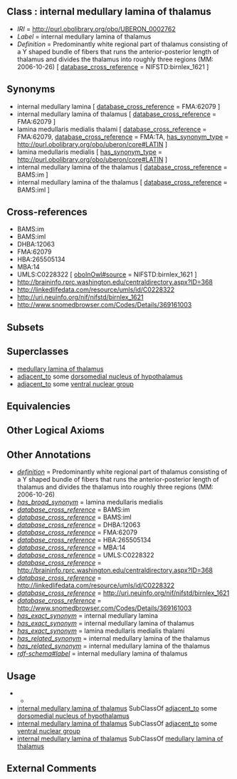 
## Class : internal medullary lamina of thalamus

 * *IRI* = http://purl.obolibrary.org/obo/UBERON_0002762
 * *Label* = internal medullary lamina of thalamus
 * *Definition* = Predominantly white regional part of thalamus consisting of a Y shaped bundle of fibers that runs the anterior-posterior length of thalamus and divides the thalamus into roughly three regions (MM: 2006-10-26) [ [database_cross_reference](../../ef/oboInOwl#hasDbXref.md) = NIFSTD:birnlex_1621 ]

## Synonyms

 * internal medullary lamina [ [database_cross_reference](../../ef/oboInOwl#hasDbXref.md) = FMA:62079 ]
 * internal medullary lamina of thalamus [ [database_cross_reference](../../ef/oboInOwl#hasDbXref.md) = FMA:62079 ]
 * lamina medullaris medialis thalami [ [database_cross_reference](../../ef/oboInOwl#hasDbXref.md) = FMA:62079, [database_cross_reference](../../ef/oboInOwl#hasDbXref.md) = FMA:TA, [has_synonym_type](../../pe/oboInOwl#hasSynonymType.md) = http://purl.obolibrary.org/obo/uberon/core#LATIN ]
 * lamina medullaris medialis [ [has_synonym_type](../../pe/oboInOwl#hasSynonymType.md) = http://purl.obolibrary.org/obo/uberon/core#LATIN ]
 * internal medullary lamina of the thalamus [ [database_cross_reference](../../ef/oboInOwl#hasDbXref.md) = BAMS:im ]
 * internal medullary lamina of the thalamus [ [database_cross_reference](../../ef/oboInOwl#hasDbXref.md) = BAMS:iml ]

## Cross-references

 * BAMS:im
 * BAMS:iml
 * DHBA:12063
 * FMA:62079
 * HBA:265505134
 * MBA:14
 * UMLS:C0228322 [ [oboInOwl#source](../../ce/oboInOwl#source.md) = NIFSTD:birnlex_1621 ]
 * http://braininfo.rprc.washington.edu/centraldirectory.aspx?ID=368
 * http://linkedlifedata.com/resource/umls/id/C0228322
 * http://uri.neuinfo.org/nif/nifstd/birnlex_1621
 * http://www.snomedbrowser.com/Codes/Details/369161003

## Subsets


## Superclasses

 * [medullary lamina of thalamus](../../UBERON/33/UBERON_0014533.md)
 * [adjacent_to](../../RO/20/RO_0002220.md) some [dorsomedial nucleus of hypothalamus](../../UBERON/34/UBERON_0001934.md)
 * [adjacent_to](../../RO/20/RO_0002220.md) some [ventral nuclear group](../../UBERON/76/UBERON_0002776.md)

## Equivalencies


## Other Logical Axioms


## Other Annotations

 * *[definition](../../IAO/15/IAO_0000115.md)* = Predominantly white regional part of thalamus consisting of a Y shaped bundle of fibers that runs the anterior-posterior length of thalamus and divides the thalamus into roughly three regions (MM: 2006-10-26)
 * *[has_broad_synonym](../../ym/oboInOwl#hasBroadSynonym.md)* = lamina medullaris medialis
 * *[database_cross_reference](../../ef/oboInOwl#hasDbXref.md)* = BAMS:im
 * *[database_cross_reference](../../ef/oboInOwl#hasDbXref.md)* = BAMS:iml
 * *[database_cross_reference](../../ef/oboInOwl#hasDbXref.md)* = DHBA:12063
 * *[database_cross_reference](../../ef/oboInOwl#hasDbXref.md)* = FMA:62079
 * *[database_cross_reference](../../ef/oboInOwl#hasDbXref.md)* = HBA:265505134
 * *[database_cross_reference](../../ef/oboInOwl#hasDbXref.md)* = MBA:14
 * *[database_cross_reference](../../ef/oboInOwl#hasDbXref.md)* = UMLS:C0228322
 * *[database_cross_reference](../../ef/oboInOwl#hasDbXref.md)* = http://braininfo.rprc.washington.edu/centraldirectory.aspx?ID=368
 * *[database_cross_reference](../../ef/oboInOwl#hasDbXref.md)* = http://linkedlifedata.com/resource/umls/id/C0228322
 * *[database_cross_reference](../../ef/oboInOwl#hasDbXref.md)* = http://uri.neuinfo.org/nif/nifstd/birnlex_1621
 * *[database_cross_reference](../../ef/oboInOwl#hasDbXref.md)* = http://www.snomedbrowser.com/Codes/Details/369161003
 * *[has_exact_synonym](../../ym/oboInOwl#hasExactSynonym.md)* = internal medullary lamina
 * *[has_exact_synonym](../../ym/oboInOwl#hasExactSynonym.md)* = internal medullary lamina of thalamus
 * *[has_exact_synonym](../../ym/oboInOwl#hasExactSynonym.md)* = lamina medullaris medialis thalami
 * *[has_related_synonym](../../ym/oboInOwl#hasRelatedSynonym.md)* = internal medullary lamina of the thalamus
 * *[has_related_synonym](../../ym/oboInOwl#hasRelatedSynonym.md)* = internal medullary lamina of the thalamus
 * *[rdf-schema#label](../../el/rdf-schema#label.md)* = internal medullary lamina of thalamus

## Usage

 * -
 * [internal medullary lamina of thalamus](../../UBERON/62/UBERON_0002762.md) SubClassOf [adjacent_to](../../RO/20/RO_0002220.md) some [dorsomedial nucleus of hypothalamus](../../UBERON/34/UBERON_0001934.md)
 * [internal medullary lamina of thalamus](../../UBERON/62/UBERON_0002762.md) SubClassOf [adjacent_to](../../RO/20/RO_0002220.md) some [ventral nuclear group](../../UBERON/76/UBERON_0002776.md)
 * [internal medullary lamina of thalamus](../../UBERON/62/UBERON_0002762.md) SubClassOf [medullary lamina of thalamus](../../UBERON/33/UBERON_0014533.md)

## External Comments

